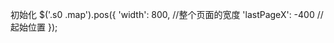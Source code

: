 初始化
    $('.s0 .map').pos({
        'width': 800, //整个页面的宽度
        'lastPageX': -400 //起始位置
    });
